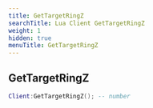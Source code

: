```yaml
---
title: GetTargetRingZ
searchTitle: Lua Client GetTargetRingZ
weight: 1
hidden: true
menuTitle: GetTargetRingZ
---
```

## GetTargetRingZ
```lua
Client:GetTargetRingZ(); -- number
```